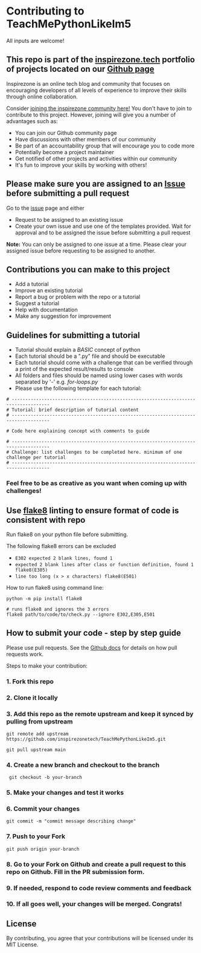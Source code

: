 # Contributing to TeachMePythonLikeIm5

All inputs are welcome!

## This repo is part of the [inspirezone.tech](https://inspirezone.tech) portfolio of projects located on our [Github page](https://github.com/inspirezonetech)

Inspirezone is an online tech blog and community that focuses on encouraging developers of all levels of experience to improve their skills through online collaboration.

Consider [joining the inspirezone community here!](https://community.inspirezone.tech/)
You don't have to join to contribute to this project. However, joining will give you a number of advantages such as:
- You can join our Github community page
- Have discussions with other members of our community
- Be part of an accountability group that will encourage you to code more
- Potentially become a project maintainer
- Get notified of other projects and activities within our community
- It's fun to improve your skills by working with others!

## Please make sure you are assigned to an [Issue](https://github.com/inspirezonetech/TeachMePythonLikeIm5/issues) before submitting a pull request

Go to the [issue](https://github.com/inspirezonetech/TeachMePythonLikeIm5/issues) page and either
- Request to be assigned to an existing issue
- Create your own issue and use one of the templates provided. Wait for approval and to be assigned the issue before submitting a pull request

**Note:** You can only be assigned to one issue at a time. Please clear your assigned issue before requesting to be assigned to another.

## Contributions you can make to this project

- Add a tutorial
- Improve an existing tutorial
- Report a bug or problem with the repo or a tutorial
- Suggest a tutorial
- Help with documentation
- Make any suggestion for improvement

## Guidelines for submitting a tutorial

- Tutorial should explain a *BASIC* concept of python
- Each tutorial should be a ".py" file and should be executable
- Each tutorial should come with a challenge that can be verified through a print of the expected result/results to console
- All folders and files should be named using lower cases with words separated by '-' e.g. *for-loops.py*
- Please use the following template for each tutorial:
```
# ------------------------------------------------------------------------------------
# Tutorial: brief description of tutorial content
# ------------------------------------------------------------------------------------

# Code here explaining concept with comments to guide

# ------------------------------------------------------------------------------------
# Challenge: list challenges to be completed here. minimum of one challenge per tutorial
# ------------------------------------------------------------------------------------

```

### **Feel free to be as creative as you want when coming up with challenges!**

## Use [flake8]((https://flake8.pycqa.org/en/latest/)) linting to ensure format of code is consistent with repo

Run flake8 on your python file before submitting.

The following flake8 errors can be excluded 
- `E302 expected 2 blank lines, found 1`
- `expected 2 blank lines after class or function definition, found 1 flake8(E305)`
- `line too long (x > x characters) flake8(E501)`

How to run flake8 using command line:
```
python -m pip install flake8

# runs flake8 and ignores the 3 errors
flake8 path/to/code/to/check.py --ignore E302,E305,E501
```

## How to submit your code - step by step guide

Please use pull requests. See the [Github docs](https://docs.github.com/en/free-pro-team@latest/github/collaborating-with-issues-and-pull-requests/proposing-changes-to-your-work-with-pull-requests) for details on how pull requests work.

Steps to make your contribution:

### 1. Fork this repo

### 2. Clone it locally

### 3. Add this repo as the remote upstream and keep it synced by pulling from upstream
```
git remote add upstream https://github.com/inspirezonetech/TeachMePythonLikeIm5.git

git pull upstream main
```

### 4. Create a new branch and checkout to the branch
```
 git checkout -b your-branch
```

### 5. Make your changes and test it works

### 6. Commit your changes
```
git commit -m "commit message describing change" 
```

### 7. Push to your Fork 
```
git push origin your-branch
```

### 8. Go to your Fork on Github and create a pull request to this repo on Github. Fill in the PR submission form.

### 9. If needed, respond to code review comments and feedback 

### 10. If all goes well, your changes will be merged. Congrats! 

## License

By contributing, you agree that your contributions will be licensed under its MIT License.
